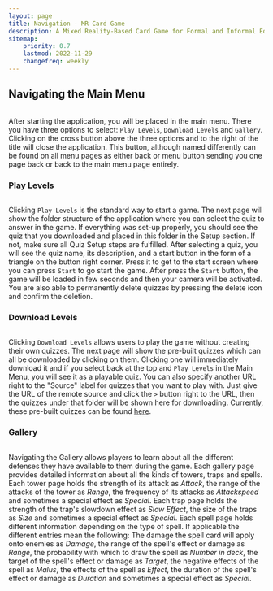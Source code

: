 ```yaml
---
layout: page
title: Navigation - MR Card Game
description: A Mixed Reality-Based Card Game for Formal and Informal Education.
sitemap:
    priority: 0.7
    lastmod: 2022-11-29
    changefreq: weekly
---
```


## Navigating the Main Menu
<div><a class="image main"><img src="https://user-images.githubusercontent.com/19326682/159681992-4e9ce7ab-3d90-4371-a792-e4dd9f027649.PNG" alt="" style="max-width: 100%;"/></a></div>

After starting the application, you will be placed in the main menu. There you have three options to select: `Play Levels`, `Download Levels` and `Gallery`. Clicking on the cross button above the three options and to the right of the title will close the application. This button, although named differently can be found on all menu pages as either back or menu button sending you one page back or back to the main menu page entirely.
### Play Levels
<div><a class="image main"><img src="https://user-images.githubusercontent.com/44223481/161959259-8bc2b339-32a7-4e35-8b9a-c37406d07861.png" alt="" style="max-width: 100%;"/></a></div>

Clicking `Play Levels` is the standard way to start a game. The next page will show the folder structure of the application where you can select the quiz to answer in the game. If everything was set-up properly, you should see the quiz that you downloaded and placed in this folder in the Setup section. If not, make sure all Quiz Setup steps are fulfilled. After selecting a quiz, you will see the quiz name, its description, and a start button in the form of a triangle on the button right corner. Press it to get to the start screen where you can press `Start` to go start the game. After press the `Start` button, the game will be loaded in few seconds and then your camera will be activated. You are also able to permanently delete quizzes by pressing the delete icon and confirm the deletion.

### Download Levels
<div><a class="image main"><img src="{{ "/images/Download_Levels.png" | prepend: site.baseurl }}" alt="" style="max-width: 100%;"/></a></div>

Clicking `Download Levels` allows users to play the game without creating their own quizzes. The next page will show the pre-built quizzes which can all be downloaded by clicking on them. Clicking one will immediately download it and if you select back at the top and `Play Levels` in the Main Menu, you will see it as a playable quiz. You can also specify another URL right to the "Source" label for quizzes that you want to play with. Just give the URL of the remote source and click the `>` button right to the URL, then the quizzes under that folder will be shown here for downloading. Currently, these pre-built quizzes can be found [here](https://github.com/rwth-acis/MR-Card-Game-Quizzes). 

### Gallery
<div><a class="image main"><img src="https://user-images.githubusercontent.com/19326682/159681999-23585440-de0d-409b-8f6f-f14f236bc208.PNG" alt="" style="max-width: 100%;"/></a></div>

Navigating the Gallery allows players to learn about all the different defenses they have available to them during the game. Each gallery page provides detailed information about all the kinds of towers, traps and spells. Each tower page holds the strength of its attack as *Attack*, the range of the attacks of the tower as *Range*, the frequency of its attacks as *Attackspeed* and sometimes a special effect as *Special*. Each trap page holds the strength of the trap's slowdown effect as *Slow Effect*, the size of the traps as *Size* and sometimes a special effect as *Special*. Each spell page holds different information depending on the type of spell. If applicable the different entries mean the following: The damage the spell card will apply onto enemies as *Damage*, the range of the spell's effect or damage as *Range*, the probability with which to draw the spell as *Number in deck*, the target of the spell's effect or damage as *Target*, the negative effects of the spell as *Malus*, the effects of the spell as *Effect*, the duration of the spell's effect or damage as *Duration* and sometimes a special effect as *Special*.
